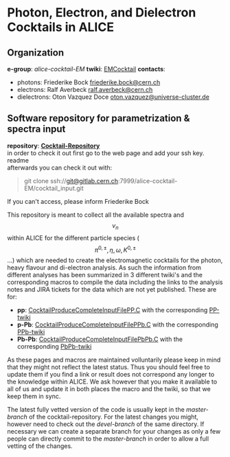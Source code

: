 # Photon, Electron, and Dielectron Cocktails in ALICE

## Organization

**e-group**: _alice-cocktail-EM_
**twiki**: [EMCocktail](https://twiki.cern.ch/twiki/bin/view/ALICE/EMCocktail)
**contacts**:
* photons: Friederike Bock [friederike.bock@cern.ch](mailto:friederike.bock@cern.ch)
* electrons: Ralf Averbeck [ralf.averbeck@cern.ch](mailto:ralf.averbeck@cern.ch)
* dielectrons: Oton Vazquez Doce [oton.vazquez@universe-cluster.de](mailto:oton.vazquez@universe-cluster.de)

## Software repository for parametrization & spectra input

**repository**: [**Cocktail-Repository**](https://gitlab.cern.ch/alice-cocktail-EM/cocktail_input)  
in order to check it out first go to the web page and add your ssh key. readme  
afterwards you can check it out with:  

> git clone ssh://git@gitlab.cern.ch:7999/alice-cocktail-EM/cocktail\_input.git

If you can't access, please inform Friederike Bock

This repository is meant to collect all the available spectra and $$v_n$$ within ALICE for the different particle species \($$\pi^{0,\pm}, \eta, \omega, K^{0,\pm}$$ ...\) which are needed to create the electromagnetic cocktails for the photon, heavy flavour and di-electron analysis. As such the information from different analyses has been summarized in 3 different twiki's and the corresponding macros to compile the data including the links to the analysis notes and JIRA tickets for the data which are not yet published. These are for:

* **pp**: [CocktailProduceCompleteInputFilePP.C](https://gitlab.cern.ch/alice-cocktail-EM/cocktail_input/blob/master/CocktailProduceCompleteInputFilePP.C) with the corresponding [PP-twiki](https://twiki.cern.ch/twiki/bin/view/ALICE/OverviewCocktailInputsPP)
* **p-Pb**: [CocktailProduceCompleteInputFilePPb.C](https://gitlab.cern.ch/alice-cocktail-EM/cocktail_input/blob/master/CocktailProduceCompleteInputFilePPb.C) with the corresponding [PPb-twiki](https://twiki.cern.ch/twiki/bin/view/ALICE/OverviewCocktailInputsPPb)
* **Pb-Pb**: [CocktailProduceCompleteInputFilePbPb.C](https://gitlab.cern.ch/alice-cocktail-EM/cocktail_input/blob/master/CocktailProduceCompleteInputFilePbPb.C) with the corresponding [PbPb-twiki](https://twiki.cern.ch/twiki/bin/view/ALICE/OverviewCocktailInputsPbPb)

As these pages and macros are maintained volluntarily please keep in mind that they might not reflect the latest status. Thus you should feel free to update them if you find a link or result does not correspond any longer to the knowledge within ALICE. We ask however that you make it available to all of us and update it in both places the macro and the twiki, so that we keep them in sync.

The latest fully vetted version of the code is usually kept in the _master-branch_ of the cocktail-repository. For the latest changes you might, however need to check out the _devel-branch_ of the same directory. If necessary we can create a separate branch for your changes as only a few people can directly commit to the _master-branch_ in order to allow a full vetting of the changes.

